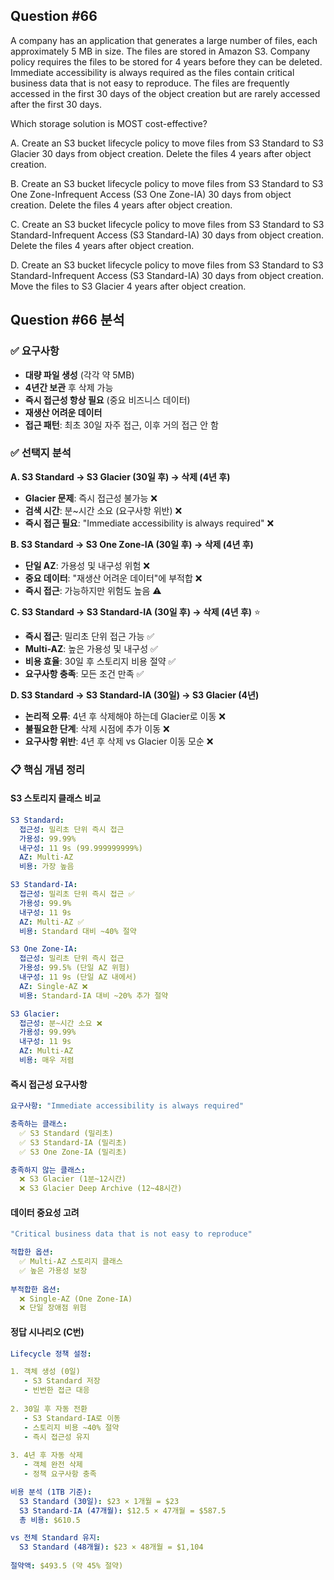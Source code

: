 ## Question #66
A company has an application that generates a large number of files, each approximately 5 MB in size. 
The files are stored in Amazon S3. 
Company policy requires the files to be stored for 4 years before they can be deleted. 
Immediate accessibility is always required as the files contain critical business data that is not easy to reproduce. 
The files are frequently accessed in the first 30 days of the object creation but are rarely accessed after the first 30 days.

Which storage solution is MOST cost-effective?

A. Create an S3 bucket lifecycle policy to move files from S3 Standard to S3 Glacier 30 days from object creation. Delete the files 4 years after object creation.

B. Create an S3 bucket lifecycle policy to move files from S3 Standard to S3 One Zone-Infrequent Access (S3 One Zone-IA) 30 days from object creation. Delete the files 4 years after object creation.

C. Create an S3 bucket lifecycle policy to move files from S3 Standard to S3 Standard-Infrequent Access (S3 Standard-IA) 30 days from object creation. Delete the files 4 years after object creation.

D. Create an S3 bucket lifecycle policy to move files from S3 Standard to S3 Standard-Infrequent Access (S3 Standard-IA) 30 days from object creation. Move the files to S3 Glacier 4 years after object creation.

## Question #66 분석

### ✅ 요구사항
- **대량 파일 생성** (각각 약 5MB)
- **4년간 보관** 후 삭제 가능
- **즉시 접근성 항상 필요** (중요 비즈니스 데이터)
- **재생산 어려운 데이터**
- **접근 패턴**: 최초 30일 자주 접근, 이후 거의 접근 안 함

### ✅ 선택지 분석

**A. S3 Standard → S3 Glacier (30일 후) → 삭제 (4년 후)**
- **Glacier 문제**: 즉시 접근성 불가능 ❌
- **검색 시간**: 분~시간 소요 (요구사항 위반) ❌
- **즉시 접근 필요**: "Immediate accessibility is always required" ❌

**B. S3 Standard → S3 One Zone-IA (30일 후) → 삭제 (4년 후)**
- **단일 AZ**: 가용성 및 내구성 위험 ❌
- **중요 데이터**: "재생산 어려운 데이터"에 부적합 ❌
- **즉시 접근**: 가능하지만 위험도 높음 ⚠️

**C. S3 Standard → S3 Standard-IA (30일 후) → 삭제 (4년 후)** ⭐
- **즉시 접근**: 밀리초 단위 접근 가능 ✅
- **Multi-AZ**: 높은 가용성 및 내구성 ✅
- **비용 효율**: 30일 후 스토리지 비용 절약 ✅
- **요구사항 충족**: 모든 조건 만족 ✅

**D. S3 Standard → S3 Standard-IA (30일) → S3 Glacier (4년)**
- **논리적 오류**: 4년 후 삭제해야 하는데 Glacier로 이동 ❌
- **불필요한 단계**: 삭제 시점에 추가 이동 ❌
- **요구사항 위반**: 4년 후 삭제 vs Glacier 이동 모순 ❌

### 📋 핵심 개념 정리

#### **S3 스토리지 클래스 비교**
```yaml
S3 Standard:
  접근성: 밀리초 단위 즉시 접근
  가용성: 99.99%
  내구성: 11 9s (99.999999999%)
  AZ: Multi-AZ
  비용: 가장 높음

S3 Standard-IA:
  접근성: 밀리초 단위 즉시 접근 ✅
  가용성: 99.9%
  내구성: 11 9s
  AZ: Multi-AZ ✅
  비용: Standard 대비 ~40% 절약

S3 One Zone-IA:
  접근성: 밀리초 단위 즉시 접근
  가용성: 99.5% (단일 AZ 위험)
  내구성: 11 9s (단일 AZ 내에서)
  AZ: Single-AZ ❌
  비용: Standard-IA 대비 ~20% 추가 절약

S3 Glacier:
  접근성: 분~시간 소요 ❌
  가용성: 99.99%
  내구성: 11 9s
  AZ: Multi-AZ
  비용: 매우 저렴
```

#### **즉시 접근성 요구사항**
```yaml
요구사항: "Immediate accessibility is always required"

충족하는 클래스:
  ✅ S3 Standard (밀리초)
  ✅ S3 Standard-IA (밀리초)
  ✅ S3 One Zone-IA (밀리초)

충족하지 않는 클래스:
  ❌ S3 Glacier (1분~12시간)
  ❌ S3 Glacier Deep Archive (12~48시간)
```

#### **데이터 중요성 고려**
```yaml
"Critical business data that is not easy to reproduce"

적합한 옵션:
  ✅ Multi-AZ 스토리지 클래스
  ✅ 높은 가용성 보장
  
부적합한 옵션:
  ❌ Single-AZ (One Zone-IA)
  ❌ 단일 장애점 위험
```

#### **정답 시나리오 (C번)**
```yaml
Lifecycle 정책 설정:

1. 객체 생성 (0일)
   - S3 Standard 저장
   - 빈번한 접근 대응
   
2. 30일 후 자동 전환
   - S3 Standard-IA로 이동
   - 스토리지 비용 ~40% 절약
   - 즉시 접근성 유지
   
3. 4년 후 자동 삭제
   - 객체 완전 삭제
   - 정책 요구사항 충족

비용 분석 (1TB 기준):
  S3 Standard (30일): $23 × 1개월 = $23
  S3 Standard-IA (47개월): $12.5 × 47개월 = $587.5
  총 비용: $610.5

vs 전체 Standard 유지:
  S3 Standard (48개월): $23 × 48개월 = $1,104
  
절약액: $493.5 (약 45% 절약)
```
